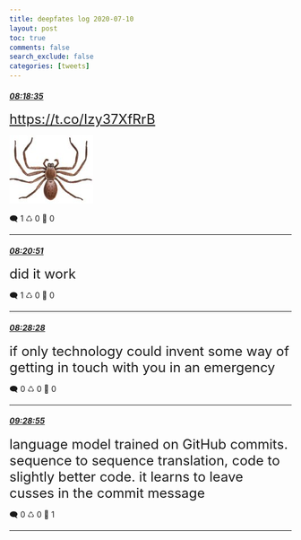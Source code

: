 ```yaml
---
title: deepfates log 2020-07-10
layout: post
toc: true
comments: false
search_exclude: false
categories: [tweets]
---
```



#### <a href = "https://twitter.com/deepfates/status/1281593667011014658">*08:18:35*</a>

<font size="5"> https://t.co/Izy37XfRrB</font>

![image from twitter](/images/Eckio7YUYAE9zo-.jpg)


🗨️ 1 ♺ 0 🤍  0   

---
    
#### <a href = "https://twitter.com/deepfates/status/1281594236094169088">*08:20:51*</a>

<font size="5">did it work</font>



🗨️ 1 ♺ 0 🤍  0   

---
    
#### <a href = "https://twitter.com/deepfates/status/1281596152622637065">*08:28:28*</a>

<font size="5">if only technology could invent some way of getting in touch with you in an emergency</font>



🗨️ 0 ♺ 0 🤍  0   

---
    
#### <a href = "https://twitter.com/deepfates/status/1281611367712124931">*09:28:55*</a>

<font size="5">language model trained on GitHub commits. sequence to sequence translation, code to slightly better code. it learns to leave cusses in the commit message</font>



🗨️ 0 ♺ 0 🤍  1   

---
    
            



